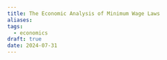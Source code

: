```yaml
---
title: The Economic Analysis of Minimum Wage Laws
aliases: 
tags:
  - economics
draft: true
date: 2024-07-31
---
```

##

